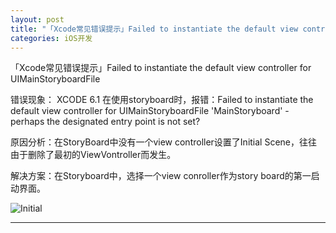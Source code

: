 ```yaml
---
layout: post
title: "「Xcode常见错误提示」Failed to instantiate the default view controller for UIMainStoryboardFile"
categories: iOS开发
---
```


「Xcode常见错误提示」Failed to instantiate the default view controller for UIMainStoryboardFile


错误现象： XCODE 6.1 在使用storyboard时，报错：Failed to instantiate the default view controller for UIMainStoryboardFile 'MainStoryboard' - perhaps the designated entry point is not set?

原因分析：在StoryBoard中没有一个view controller设置了Initial Scene，往往由于删除了最初的ViewVontroller而发生。

解决方案：在Storyboard中，选择一个view conroller作为story board的第一启动界面。

![Initial](http://ob6otnqbf.bkt.clouddn.com/initial.png)

---
